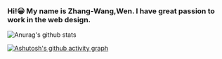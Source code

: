 ### Hi!😀 My name is Zhang-Wang,Wen. I have great passion to work in the web design.

![Anurag's github stats](https://github-readme-stats.vercel.app/api?username=NailShort&theme=graywhite)

[![Ashutosh's github activity graph](https://github-readme-activity-graph.cyclic.app/graph?username=NailShort&theme=react-dark)](https://github.com/ashutosh00710/github-readme-activity-graph)

